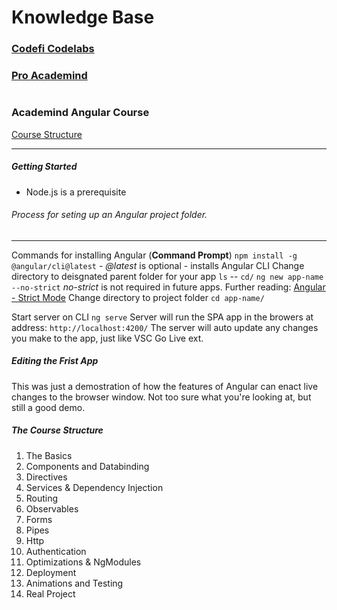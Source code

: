 # Knowledge Base 

### [Codefi Codelabs](https://www.codefiworks.com/codelabs/ )

### [Pro Academind](https://pro.academind.com/)
#
#
#
### Academind Angular Course

[Course Structure](#structure)
___
##### Getting Started

- Node.js is a prerequisite

###### Process for seting up an Angular project folder.
---
Commands for installing Angular (**Command Prompt**)
`npm install -g @angular/cli@latest` - *@latest* is optional - installs Angular CLI
Change directory to deisgnated parent folder for your app `ls`  -- `cd/`
`ng new app-name --no-strict`  *no-strict* is not required in future apps.
Further reading: [Angular - Strict Mode](https://angular.io/guide/strict-mode)
Change directory to project folder `cd app-name/`

Start server on CLI
`ng serve`
Server will run the SPA app in the browers at address:
`http://localhost:4200/`
The server will auto update any changes you make to the app, just like VSC Go Live ext.

##### Editing the Frist App
This was just a demostration of how the features of Angular can enact live changes to the browser window. Not too sure what you're looking at, but still a good demo.

##### The Course Structure
1. The Basics
2. Components and Databinding
3. Directives
4. Services & Dependency Injection
5. Routing
6. Observables
7. Forms
8. Pipes
9. Http
10. Authentication
11. Optimizations & NgModules
12. Deployment
13. Animations and Testing
14. Real Project




# 
#
#
#
#
#
#
#
#
#
#